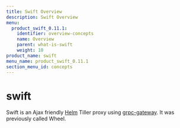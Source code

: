 ```yaml
---
title: Swift Overview
description: Swift Overview
menu:
  product_swift_0.11.1:
    identifier: overview-concepts
    name: Overview
    parent: what-is-swift
    weight: 10
product_name: swift
menu_name: product_swift_0.11.1
section_menu_id: concepts
---
```


# swift
Swift is an Ajax friendly [Helm](https://github.com/kubernetes/helm) Tiller proxy using [grpc-gateway](https://github.com/grpc-ecosystem/grpc-gateway). It was previously called Wheel.